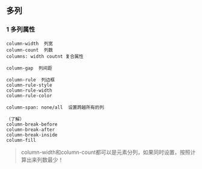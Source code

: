 ## 多列

### 1 多列属性

```
column-width  列宽  
column-count  列数  
columns: width coutnt 复合属性

column-gap  列间距

column-rule  列边框
column-rule-style
column-rule-width
column-rule-color

column-span: none/all  设置跨越所有的列

（了解）
column-break-before
column-break-after
column-break-inside
column-fill
```

> column-width和column-count都可以是元素分列，如果同时设置，按照计算出来列数最少！

